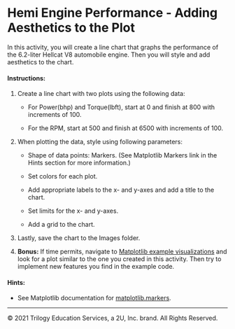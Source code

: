 # Hemi Engine Performance - Adding Aesthetics to the Plot 

In this activity, you will create a line chart that graphs the performance of the 6.2-liter Hellcat V8 automobile engine. Then you will style and  add aesthetics to the chart.

#### Instructions:

1. Create a line chart with two plots using the following data:

    * For Power(bhp) and Torque(lbft), start at 0 and finish at 800 with increments of 100.
      
    * For the RPM, start at 500 and finish at 6500 with increments of 100.

2. When plotting the data, style using following parameters:
  
    * Shape of data points: Markers. (See Matplotlib Markers link in the Hints section for more information.)
      
    * Set colors for each plot. 
      
    * Add appropriate labels to the x- and y-axes and add a title to the chart.
      
    * Set limits for the x- and y-axes.
    
    * Add a grid to the chart.
      
3. Lastly, save the chart to the Images folder.

4. **Bonus:** If time permits, navigate to [Matplotlib example visualizations](https://matplotlib.org/3.3.3/gallery/index.html) and look for a plot similar to the one you created in this activity. Then try to implement new features you find in the example code.

#### Hints:

* See Matplotlib documentation for [matplotlib.markers](https://matplotlib.org/api/markers_api.html).


---

© 2021 Trilogy Education Services, a 2U, Inc. brand. All Rights Reserved.
